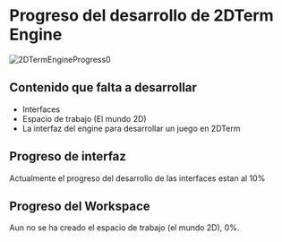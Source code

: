 # Progreso del desarrollo de 2DTerm Engine
![2DTermEngineProgress0](https://i.ibb.co/5rDPPtH/2-DTerm-Engine-Progress0.png)

## Contenido que falta a desarrollar
- Interfaces
- Espacio de trabajo (El mundo 2D)
- La interfaz del engine para desarrollar un juego en 2DTerm

## Progreso de interfaz
Actualmente el progreso del desarrollo de las interfaces
estan al 10%

## Progreso del Workspace
Aun no se ha creado el espacio de trabajo (el mundo 2D),
0%.
